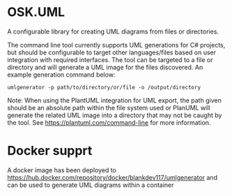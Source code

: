 # OSK.UML
A configurable library for creating UML diagrams from files or directories. 

The command line tool currently supports UML generations for C# projects, but should be configurable to target other languages/files based on user integration with required interfaces. The tool can be targeted to a file or directory and will generate a UML image for the files discovered. An example generation command below:

`umlgenerator -p path/to/directory/or/file -o /output/directory`

Note: When using the PlantUML integration for UML export, the path given should be an absolute path within the file system used or PlanUML will generate the related UML image into a directory that may not be caught by the tool. See https://plantuml.com/command-line for more information.

# Docker supprt
A docker image has been deployed to https://hub.docker.com/repository/docker/blankdev117/umlgenerator and can be used to generate UML diagrams within a container
